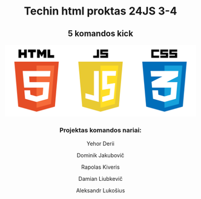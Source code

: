 <h1 align="center">Techin html proktas 24JS 3-4</h1>
<h2 align="center">5 komandos kick</h2>

![Screenshot](https://github.com/VEMER-Forge/Test/blob/main/html-logo.png)

<h3 align="center">Projektas komandos nariai:</h3>

<p align="center">Yehor Derii</p>
<p align="center">Dominik Jakubovič</p>
<p align="center">Rapolas Kiveris</p>
<p align="center">Damian Liubkevič</p>
<p align="center">Aleksandr Lukošius</p>
